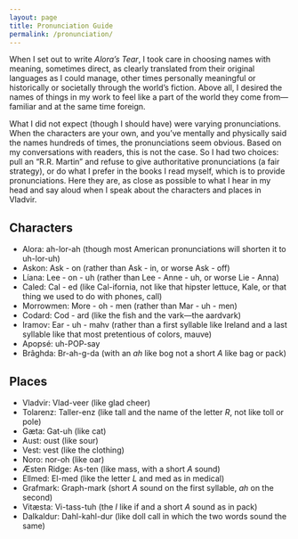 ```yaml
---
layout: page
title: Pronunciation Guide
permalink: /pronunciation/
--- 
```


When I set out to write *Alora’s Tear*, I took care in choosing names with meaning, sometimes direct, as clearly translated from their original languages as I could manage, other times personally meaningful or historically or societally through the world’s fiction. Above all, I desired the names of things in my work to feel like a part of the world they come from—familiar and at the same time foreign.

What I did not expect (though I should have) were varying pronunciations. When the characters are your own, and you’ve mentally and physically said the names hundreds of times, the pronunciations seem obvious. Based on my conversations with readers, this is not the case. So I had two choices: pull an “R.R. Martin” and refuse to give authoritative pronunciations (a fair strategy), or do what I prefer in the books I read myself, which is to provide pronunciations. Here they are, as close as possible to what I hear in my head and say aloud when I speak about the characters and places in Vladvir.

## Characters
- Alora: ah-lor-ah (though most American pronunciations will shorten it to uh-lor-uh)
- Askon: Ask - on (rather than Ask - in, or worse Ask - off)
- Líana: Lee - on - uh (rather than Lee - Anne - uh, or worse Lie - Anna)
- Caled: Cal - ed (like Cal-ifornia, not like that hipster lettuce, Kale, or that thing we used to do with phones, call)
- Morrowmen: More - oh - men (rather than Mar - uh - men)
- Codard: Cod - ard (like the fish and the vark—the aardvark)
- Iramov: Ear - uh - mahv (rather than a first syllable like Ireland and a last syllable like that most pretentious of colors, mauve)
- Apopsé: uh-POP-say
- Brâghda: Br-ah-g-da (with an *ah* like bog not a short *A* like bag or pack)

## Places
- Vladvir: Vlad-veer (like glad cheer)
- Tolarenz: Taller-enz (like tall and the name of the letter *R*, not like toll or pole)
- Gæta: Gat-uh (like cat)
- Aust: oust (like sour)
- Vest: vest (like the clothing)
- Noro: nor-oh (like oar)
- Æsten Ridge: As-ten (like mass, with a short *A* sound)
- Ellmed: El-med (like the letter *L* and med as in medical)
- Grafmark: Graph-mark (short *A* sound on the first syllable, *ah* on the second)
- Vitæsta: Vi-tass-tuh (the *I* like if and a short *A* sound as in pack)
- Dalkaldur: Dahl-kahl-dur (like doll call in which the two words sound the same)